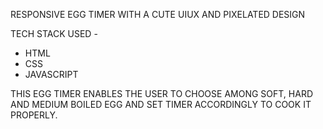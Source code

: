 RESPONSIVE EGG TIMER WITH A CUTE UIUX AND PIXELATED DESIGN

TECH STACK USED -
- HTML
- CSS
- JAVASCRIPT

THIS EGG TIMER ENABLES THE USER TO CHOOSE AMONG SOFT, HARD AND MEDIUM BOILED EGG AND SET TIMER ACCORDINGLY TO COOK IT PROPERLY.

